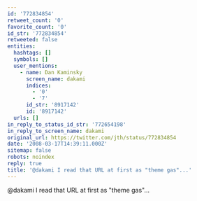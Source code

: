 ```yaml
---
id: '772834854'
retweet_count: '0'
favorite_count: '0'
id_str: '772834854'
retweeted: false
entities:
  hashtags: []
  symbols: []
  user_mentions:
    - name: Dan Kaminsky
      screen_name: dakami
      indices:
        - '0'
        - '7'
      id_str: '8917142'
      id: '8917142'
  urls: []
in_reply_to_status_id_str: '772654198'
in_reply_to_screen_name: dakami
original_url: https://twitter.com/jth/status/772834854
date: '2008-03-17T14:39:11.000Z'
sitemap: false
robots: noindex
reply: true
title: '@dakami I read that URL at first as "theme gas"...'
---
```


@dakami I read that URL at first as "theme gas"...